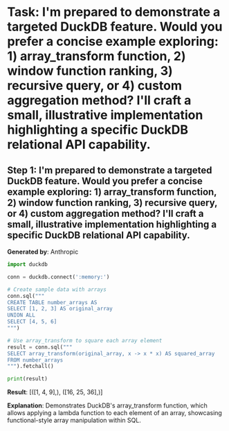 # Task: I'm prepared to demonstrate a targeted DuckDB feature. Would you prefer a concise example exploring: 1) array_transform function, 2) window function ranking, 3) recursive query, or 4) custom aggregation method? I'll craft a small, illustrative implementation highlighting a specific DuckDB relational API capability.

## Step 1: I'm prepared to demonstrate a targeted DuckDB feature. Would you prefer a concise example exploring: 1) array_transform function, 2) window function ranking, 3) recursive query, or 4) custom aggregation method? I'll craft a small, illustrative implementation highlighting a specific DuckDB relational API capability.

**Generated by**: Anthropic

```python
import duckdb

conn = duckdb.connect(':memory:')

# Create sample data with arrays
conn.sql("""
CREATE TABLE number_arrays AS
SELECT [1, 2, 3] AS original_array
UNION ALL
SELECT [4, 5, 6]
""")

# Use array_transform to square each array element
result = conn.sql("""
SELECT array_transform(original_array, x -> x * x) AS squared_array
FROM number_arrays
""").fetchall()

print(result)
```

**Result**: [([1, 4, 9],), ([16, 25, 36],)]

**Explanation**: Demonstrates DuckDB's array_transform function, which allows applying a lambda function to each element of an array, showcasing functional-style array manipulation within SQL.
